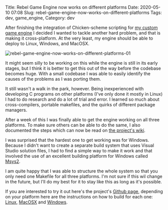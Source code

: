 Title: Rebel Game Engine now works on different platforms
Date: 2020-05-10 07:08
Slug: rebel-game-engine-now-works-on-different-platforms
Tags: dev, game_engine, 
Category: dev

   After finishing the integration of Chicken-scheme scripting for [my custom game engine](https://github.com/accidentalrebel/Rebel-Game-Engine) I decided I wanted to tackle another hard problem, and that is making it cross-platform. At the very least, my engine should be able to deploy to Linux, Windows, and MacOSX.
   
   ![rebel-game-engine-now-works-on-different-platforms-01]({attach}/images/rebel-game-engine-now-works-on-different-platforms-01.jpg)

   It might seem silly to be working on this while the engine is still in its early stages, but I think it is better to get this out of the way before the codebase becomes huge. With a small codebase I was able to easily identify the causes of the problems as I was porting them.

   It still wasn't a walk in the park, however. Being inexperienced with developing C programs on other platforms (I've only done it mostly in Linux) I had to do research and do a lot of trial and error. I learned so much about cross-compilers, portable makefiles, and the quirks of different package managers.

   After a week of this I was finally able to get the engine working on all three platforms. To make sure others can be able to do the same, I also documented the steps which can now be read on [the project's wiki](https://github.com/accidentalrebel/rebel-game-engine/wiki). 

   I was surprised that the hardest one to get working was for Windows. Because I didn't want to create a separate build system that uses Visual Studio solution files, I had to find a simple way to make it work and that involved the use of an excellent building platform for Windows called [Msys2](https://www.msys2.org/). 

   I am quite happy that I was able to structure the whole system so that you only need one Makefile for all three platforms. I'm not sure if this wil change in the future, but I'll do my best for it to stay like this as long as it's possible.

   If you are interested to try it out here's the project's [Github page](https://github.com/accidentalrebel/rebel-game-engine), depending on your platform here are the instructions on how to build for each one: [Linux](https://github.com/accidentalrebel/rebel-game-engine/wiki/Building-and-running-the-engine-for-Arch-Linux), [MacOSX](https://github.com/accidentalrebel/rebel-game-engine/wiki/Building-and-running-the-engine-for-MacOSX) and [Windows](https://github.com/accidentalrebel/rebel-game-engine/wiki/Building-and-running-the-engine-for-Windows-(using-Msys2)).
